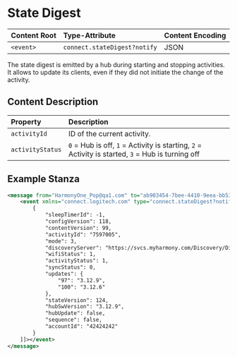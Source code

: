 # State Digest

| Content Root     | Type-Attribute               | Content Encoding |
| :--------------- | :--------------------------- | :--------------- |
| `<event>`        | `connect.stateDigest?notify` | JSON             |

The state digest is emitted by a hub during starting and stopping activities. It allows to update its clients, even if
they did not initiate the change of the activity.

## Content Description

| Property         | Description                                                                                       |
| :--------------- | :------------------------------------------------------------------------------------------------ |
| `activityId`     | ID of the current activity.                                                                       |
| `activityStatus` | `0` = Hub is off, `1` = Activity is starting, `2` = Activity is started, `3` = Hub is turning off |

## Example Stanza
```xml
<message from="HarmonyOne_Pop@qa1.com" to="ab903454-7bee-4410-9eea-bb5355bb667e">
	<event xmlns="connect.logitech.com" type="connect.stateDigest?notify"><!CDATA[
		{
			"sleepTimerId": -1,
			"configVersion": 118,
			"contentVersion": 99,
			"activityId": "7597005",
			"mode": 3,
			"discoveryServer": "https://svcs.myharmony.com/Discovery/Discovery.svc",
			"wifiStatus": 1,
			"activityStatus": 1,
			"syncStatus": 0,
			"updates": {
				"97": "3.12.9",
				"100": "3.12.6"
			},
			"stateVersion": 124,
			"hubSwVersion": "3.12.9",
			"hubUpdate": false,
			"sequence": false,
			"accountId": "42424242"
		}
	]]></event>
</message>
```
